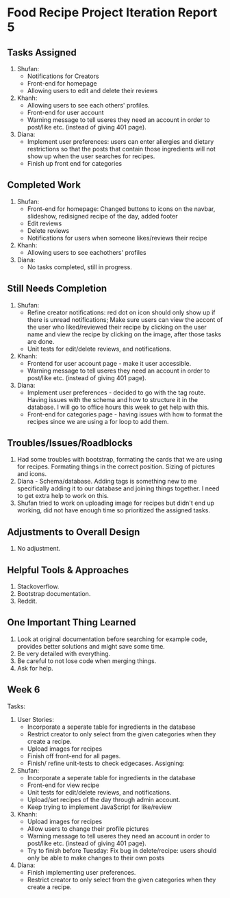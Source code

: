# Food Recipe Project Iteration Report 5

Tasks Assigned
----------------
1. Shufan:
   - Notifications for Creators
   - Front-end for homepage
   - Allowing users to edit and delete their reviews
2. Khanh:
   - Allowing users to see each others' profiles.
   - Front-end for user account
   - Warning message to tell useres they need an account in order to post/like etc. (instead of giving 401 page).
3. Diana:
   - Implement user preferences: users can enter allergies and dietary restrictions so that the posts that contain those ingredients will not show up when the user searches for recipes.
   - Finish up front end for categories

Completed Work
----------------
1. Shufan:
   - Front-end for homepage: Changed buttons to icons on the navbar, slideshow, redisigned recipe of the day, added footer
   - Edit reviews
   - Delete reviews
   - Notifications for users when someone likes/reviews their recipe
2. Khanh:
   -  Allowing users to see eachothers' profiles
3. Diana:
   - No tasks completed, still in progress.

Still Needs Completion
----------------
1. Shufan:
   - Refine creator notifications: red dot on icon should only show up if there is unread notifications; Make sure users can view the accont of the user who liked/reviewed their recipe by clicking on the user name and view the recipe by clicking on the image, after those tasks are done.
   - Unit tests for edit/delete reviews, and notifications.
2. Khanh:
   - Frontend for user account page - make it user accessible.
   - Warning message to tell useres they need an account in order to post/like etc. (instead of giving 401 page).
3. Diana:
   - Implement user preferences - decided to go with the tag route. Having issues with the schema and how to structure it in the database. I will go to office hours this week to get help with this.
   - Front-end for categories page - having issues with how to format the recipes since we are using a for loop to add them.

Troubles/Issues/Roadblocks
----------------
1. Had some troubles with bootstrap, formating the cards that we are using for recipes. Formating things in the correct position. Sizing of pictures and icons.
2. Diana - Schema/database. Adding tags is something new to me specifically adding it to our database and joining things together. I need to get extra help to work on this.
3. Shufan tried to work on uploading image for recipes but didn't end up working, did not have enough time so prioritized the assigned tasks.

Adjustments to Overall Design
----------------
1. No adjustment.

Helpful Tools & Approaches
----------------
1. Stackoverflow.
2. Bootstrap documentation.
3. Reddit.

One Important Thing Learned
----------------
1. Look at original documentation before searching for example code, provides better solutions and might save some time.
2. Be very detailed with everything.
3. Be careful to not lose code when merging things.
4. Ask for help.

Week 6
----------------
Tasks:
1. User Stories:
   - Incorporate a seperate table for ingredients in the database 
   - Restrict creator to only select from the given categories when they create a recipe.
   - Upload images for recipes
   - Finish off front-end for all pages.
   - Finish/ refine unit-tests to check edgecases.
Assigning:
1. Shufan:
   - Incorporate a seperate table for ingredients in the database 
   - Front-end for view recipe
   - Unit tests for edit/delete reviews, and notifications.
   - Upload/set recipes of the day through admin account.
   - Keep trying to implement JavaScript for like/review
2. Khanh:
   - Upload images for recipes
   - Allow users to change their profile pictures
   - Warning message to tell useres they need an account in order to post/like etc. (instead of giving 401 page).
   - Try to finish before Tuesday: Fix bug in delete/recipe: users should only be able to make changes to their own posts
3. Diana:
   - Finish implementing user preferences.
   - Restrict creator to only select from the given categories when they create a recipe.

